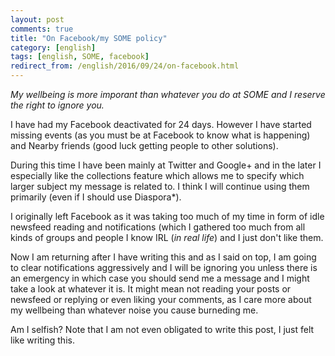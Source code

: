 ```yaml
---
layout: post
comments: true
title: "On Facebook/my SOME policy"
category: [english]
tags: [english, SOME, facebook]
redirect_from: /english/2016/09/24/on-facebook.html
---
```


_My wellbeing is more imporant than whatever you do at SOME and I reserve
the right to ignore you._

I have had my Facebook deactivated for 24 days. However I have started
missing events (as you must be at Facebook to know what is happening)
and Nearby friends (good luck getting people to other solutions).

During this time I have been mainly at Twitter and Google+ and in the later
I especially like the collections feature which allows me to specify which
larger subject my message is related to. I think I will continue using them
primarily (even if I should use Diaspora\*).

I originally left Facebook as it was taking too much of my time in form of
idle newsfeed reading and notifications (which I gathered too much from
all kinds of groups and people I know IRL (_in real life_) and I just
don't like them.

Now I am returning after I have writing this and as I said on top, I am
going to clear notifications aggressively and I will be ignoring you
unless there is an emergency in which case you should send me a message
and I might take a look at whatever it is. It might mean not reading
your posts or newsfeed or replying or even liking your comments, as
I care more about my wellbeing than whatever noise you cause burneding me.

Am I selfish? Note that I am not even obligated to write this post, I
just felt like writing this.
